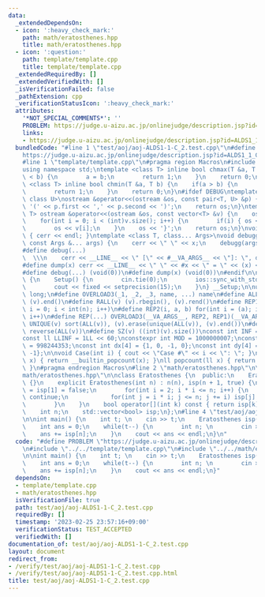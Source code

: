 ```yaml
---
data:
  _extendedDependsOn:
  - icon: ':heavy_check_mark:'
    path: math/eratosthenes.hpp
    title: math/eratosthenes.hpp
  - icon: ':question:'
    path: template/template.cpp
    title: template/template.cpp
  _extendedRequiredBy: []
  _extendedVerifiedWith: []
  _isVerificationFailed: false
  _pathExtension: cpp
  _verificationStatusIcon: ':heavy_check_mark:'
  attributes:
    '*NOT_SPECIAL_COMMENTS*': ''
    PROBLEM: https://judge.u-aizu.ac.jp/onlinejudge/description.jsp?id=ALDS1_1_C&lang=jp
    links:
    - https://judge.u-aizu.ac.jp/onlinejudge/description.jsp?id=ALDS1_1_C&lang=jp
  bundledCode: "#line 1 \"test/aoj/aoj-ALDS1-1-C_2.test.cpp\"\n#define PROBLEM \"\
    https://judge.u-aizu.ac.jp/onlinejudge/description.jsp?id=ALDS1_1_C&lang=jp\"\n\
    #line 1 \"template/template.cpp\"\n#pragma region Macros\n#include <bits/stdc++.h>\n\
    using namespace std;\ntemplate <class T> inline bool chmax(T &a, T b) {\n    if(a\
    \ < b) {\n        a = b;\n        return 1;\n    }\n    return 0;\n}\ntemplate\
    \ <class T> inline bool chmin(T &a, T b) {\n    if(a > b) {\n        a = b;\n\
    \        return 1;\n    }\n    return 0;\n}\n#ifdef DEBUG\ntemplate <class T,\
    \ class U>\nostream &operator<<(ostream &os, const pair<T, U> &p) {\n    os <<\
    \ '(' << p.first << ',' << p.second << ')';\n    return os;\n}\ntemplate <class\
    \ T> ostream &operator<<(ostream &os, const vector<T> &v) {\n    os << '{';\n\
    \    for(int i = 0; i < (int)v.size(); i++) {\n        if(i) { os << ','; }\n\
    \        os << v[i];\n    }\n    os << '}';\n    return os;\n}\nvoid debugg()\
    \ { cerr << endl; }\ntemplate <class T, class... Args>\nvoid debugg(const T &x,\
    \ const Args &... args) {\n    cerr << \" \" << x;\n    debugg(args...);\n}\n\
    #define debug(...)                                                           \
    \  \\\n    cerr << __LINE__ << \" [\" << #__VA_ARGS__ << \"]: \", debugg(__VA_ARGS__)\n\
    #define dump(x) cerr << __LINE__ << \" \" << #x << \" = \" << (x) << endl\n#else\n\
    #define debug(...) (void(0))\n#define dump(x) (void(0))\n#endif\n\nstruct Setup\
    \ {\n    Setup() {\n        cin.tie(0);\n        ios::sync_with_stdio(false);\n\
    \        cout << fixed << setprecision(15);\n    }\n} __Setup;\n\nusing ll = long\
    \ long;\n#define OVERLOAD3(_1, _2, _3, name, ...) name\n#define ALL(v) (v).begin(),\
    \ (v).end()\n#define RALL(v) (v).rbegin(), (v).rend()\n#define REP1(i, n) for(int\
    \ i = 0; i < int(n); i++)\n#define REP2(i, a, b) for(int i = (a); i < int(b);\
    \ i++)\n#define REP(...) OVERLOAD3(__VA_ARGS__, REP2, REP1)(__VA_ARGS__)\n#define\
    \ UNIQUE(v) sort(ALL(v)), (v).erase(unique(ALL(v)), (v).end())\n#define REVERSE(v)\
    \ reverse(ALL(v))\n#define SZ(v) ((int)(v).size())\nconst int INF = 1 << 30;\n\
    const ll LLINF = 1LL << 60;\nconstexpr int MOD = 1000000007;\nconstexpr int MOD2\
    \ = 998244353;\nconst int dx[4] = {1, 0, -1, 0};\nconst int dy[4] = {0, 1, 0,\
    \ -1};\n\nvoid Case(int i) { cout << \"Case #\" << i << \": \"; }\nint popcount(int\
    \ x) { return __builtin_popcount(x); }\nll popcount(ll x) { return __builtin_popcountll(x);\
    \ }\n#pragma endregion Macros\n#line 2 \"math/eratosthenes.hpp\"\n\n#line 4 \"\
    math/eratosthenes.hpp\"\n\nclass Eratosthenes {\n  public:\n    Eratosthenes()\
    \ {}\n    explicit Eratosthenes(int n) : n(n), isp(n + 1, true) {\n        isp[0]\
    \ = isp[1] = false;\n        for(int i = 2; i * i <= n; i++) {\n            if(!isp[i])\
    \ continue;\n            for(int j = i * i; j <= n; j += i) isp[j] = false;\n\
    \        }\n    }\n    bool operator[](int k) const { return isp[k]; }\n\n  private:\n\
    \    int n;\n    std::vector<bool> isp;\n};\n#line 4 \"test/aoj/aoj-ALDS1-1-C_2.test.cpp\"\
    \n\nint main() {\n    int t; \n    cin >> t;\n    Eratosthenes isp(100000000);\n\
    \    int ans = 0;\n    while(t--) {\n        int n; \n        cin >> n;\n    \
    \    ans += isp[n];\n    }\n    cout << ans << endl;\n}\n"
  code: "#define PROBLEM \"https://judge.u-aizu.ac.jp/onlinejudge/description.jsp?id=ALDS1_1_C&lang=jp\"\
    \n#include \"../../template/template.cpp\"\n#include \"../../math/eratosthenes.hpp\"\
    \n\nint main() {\n    int t; \n    cin >> t;\n    Eratosthenes isp(100000000);\n\
    \    int ans = 0;\n    while(t--) {\n        int n; \n        cin >> n;\n    \
    \    ans += isp[n];\n    }\n    cout << ans << endl;\n}"
  dependsOn:
  - template/template.cpp
  - math/eratosthenes.hpp
  isVerificationFile: true
  path: test/aoj/aoj-ALDS1-1-C_2.test.cpp
  requiredBy: []
  timestamp: '2023-02-25 23:57:16+09:00'
  verificationStatus: TEST_ACCEPTED
  verifiedWith: []
documentation_of: test/aoj/aoj-ALDS1-1-C_2.test.cpp
layout: document
redirect_from:
- /verify/test/aoj/aoj-ALDS1-1-C_2.test.cpp
- /verify/test/aoj/aoj-ALDS1-1-C_2.test.cpp.html
title: test/aoj/aoj-ALDS1-1-C_2.test.cpp
---
```

